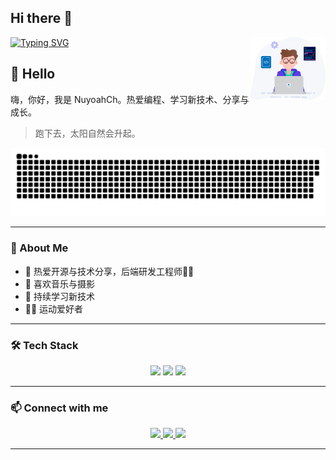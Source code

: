 ## Hi there 👋

<img src="https://github.com/NuyoahCh/NuyoahCh/blob/main/.github/assert/chaney.svg" width="120" alt="avatar" align="right" />

[![Typing SVG](https://readme-typing-svg.herokuapp.com?font=Fira+Code&pause=1000&width=435&lines=Hi,+I'm+NuyoahCh;Welcome+to+my+GitHub!;nuyoahch.online)](https://git.io/typing-svg)

## 🙋 Hello
嗨，你好，我是 NuyoahCh。热爱编程、学习新技术、分享与成长。
> 跑下去，太阳自然会升起。

![github-snake](https://raw.githubusercontent.com/NuyoahCh/NuyoahCh/output/github-contribution-grid-snake.svg)

---

### 🧩 About Me

- 🚀 热爱开源与技术分享，后端研发工程师🧑‍💻
- 🎵 喜欢音乐与摄影
- 🌱 持续学习新技术
- 🏃‍♂️ 运动爱好者

---

### 🛠️ Tech Stack

<p align="center">
  <img src="https://img.shields.io/badge/-Go-00ADD8?style=flat-square&logo=go&logoColor=white"/>
  <img src="https://img.shields.io/badge/-Java-007396?style=flat-square&logo=java&logoColor=white"/>
  <img src="https://img.shields.io/badge/-Rust-000000?style=flat-square&logo=rust&logoColor=white"/>
</p>

---

### 📫 Connect with me

<p align="center">
  <a href="https://github.com/NuyoahCh">
    <img src="https://img.shields.io/badge/-GitHub-181717?style=flat-square&logo=github&logoColor=white"/>
  </a>
  <a href="https://nuyoahch.online">
    <img src="https://img.shields.io/badge/-Blog-21759B?style=flat-square&logo=wordpress&logoColor=white"/>
  </a>
  <a href="https://space.bilibili.com/3494367037753464?spm_id_from=333.1007.0.0">
    <img src="https://img.shields.io/badge/-Bilibili-00A1D6?style=flat-square&logo=bilibili&logoColor=white"/>
  </a>
</p>

---
<!--
**NuyoahCh/NuyoahCh** is a ✨ _special_ ✨ repository because its `README.md` (this file) appears on your GitHub profile.

Here are some ideas to get you started:

- 🔭 I'm currently working on ...
- 🌱 I'm currently learning ...
- 👯 I'm looking to collaborate on ...
- 🤔 I'm looking for help with ...
- 💬 Ask me about ...
- 📫 How to reach me: ...
- 😄 Pronouns: ...
- ⚡ Fun fact: ...
-->
